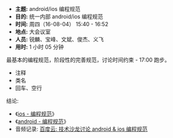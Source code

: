 - **主题:** android/ios 编程规范
- **目的:** 统一内部 android/ios 编程规范
- **时间:** 周四（16-08-04） 15:40 - 16:52
- **地点:** 大会议室
- **人员:** 锐麟、宝峰、文斌、俊杰、义飞
- **用时:** 1 小时 05 分钟

最基本的编程规范，阶段性的完善规范，讨论时间约束 - 17:00 跑步。

- 注释
- 类名
- 回车、空行

结论:

- 《[ios - 编程规范](https://github.com/intfocus-company/intfocus_style/blob/master/objective-c-style-guide.md)》
- 《[android - 编程规范](https://github.com/intfocus-company/intfocus_style/blob/master/android-style-guide.md)》
- 音频记录: [百度云: 技术沙龙讨论 android & ios 编程规范](https://pan.baidu.com/s/1jH7XBeu)

